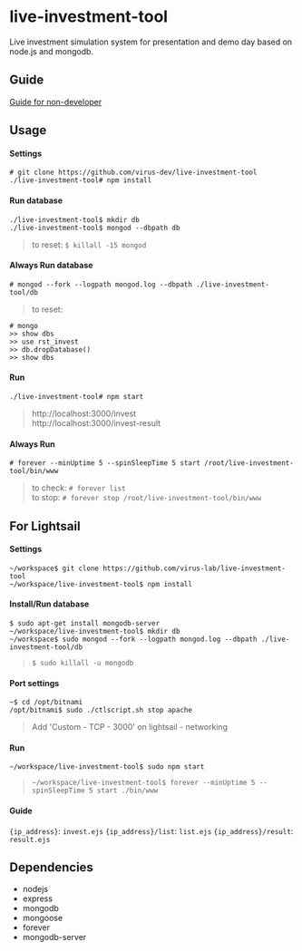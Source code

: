 # live-investment-tool
Live investment simulation system for presentation and demo day based on node.js and mongodb.

## Guide
[Guide for non-developer](https://github.com/virus-lab/live-investment-tool/blob/master/GUIDE.md)

## Usage

#### Settings
```
# git clone https://github.com/virus-dev/live-investment-tool
./live-investment-tool# npm install
```

#### Run database
```
./live-investment-tool$ mkdir db
./live-investment-tool$ mongod --dbpath db
```
> to reset: ```$ killall -15 mongod```  

#### Always Run database
```
# mongod --fork --logpath mongod.log --dbpath ./live-investment-tool/db
```

> to reset:

```
# mongo
>> show dbs
>> use rst_invest
>> db.dropDatabase()
>> show dbs
```

#### Run
```
./live-investment-tool# npm start
```

> http://localhost:3000/invest  
> http://localhost:3000/invest-result  

#### Always Run
```
# forever --minUptime 5 --spinSleepTime 5 start /root/live-investment-tool/bin/www
```

> to check: ```# forever list```  
> to stop: ```# forever stop /root/live-investment-tool/bin/www```


## For Lightsail

#### Settings

```
~/workspace$ git clone https://github.com/virus-lab/live-investment-tool
~/workspace/live-investment-tool$ npm install
```

#### Install/Run database

```
$ sudo apt-get install mongodb-server
~/workspace/live-investment-tool$ mkdir db
~/workspace$ sudo mongod --fork --logpath mongod.log --dbpath ./live-investment-tool/db
```

> `$ sudo killall -u mongodb`

#### Port settings

```
~$ cd /opt/bitnami
/opt/bitnami$ sudo ./ctlscript.sh stop apache
```

> Add 'Custom - TCP - 3000' on lightsail - networking

#### Run

```
~/workspace/live-investment-tool$ sudo npm start
```

> `~/workspace/live-investment-tool$ forever --minUptime 5 --spinSleepTime 5 start ./bin/www`

#### Guide

`{ip_address}`: `invest.ejs`
`{ip_address}/list`: `list.ejs`
`{ip_address}/result`: `result.ejs`

## Dependencies
- nodejs
- express
- mongodb
- mongoose
- forever
- mongodb-server
